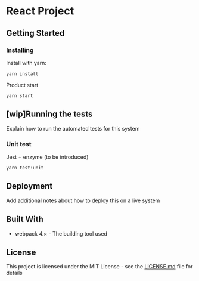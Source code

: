 # React Project

## Getting Started

### Installing

Install with yarn:

```
yarn install
```
Product start

```
yarn start
```

## [wip]Running the tests

Explain how to run the automated tests for this system

### Unit test
Jest + enzyme (to be introduced)

```
yarn test:unit
```

## Deployment

Add additional notes about how to deploy this on a live system

## Built With

* webpack 4.× - The building tool used


## License

This project is licensed under the MIT License - see the [LICENSE.md](LICENSE.md) file for details
